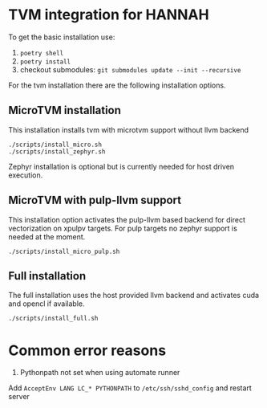 # TVM integration for HANNAH

To get the basic installation use: 

1. `poetry shell`
2. `poetry install`
3. checkout submodules: `git submodules update --init --recursive`

For the tvm installation there are the following installation options. 

## MicroTVM installation

This installation installs tvm with microtvm support without llvm backend

```
./scripts/install_micro.sh
./scripts/install_zephyr.sh
```

Zephyr installation is optional but is currently needed for host driven execution. 

## MicroTVM with pulp-llvm support

This installation option activates the pulp-llvm based backend for direct vectorization on xpulpv targets. 
For pulp targets no zephyr support is needed at the moment. 

```
./scripts/install_micro_pulp.sh
```

## Full installation

The full installation uses the host provided llvm backend and activates cuda and opencl if available. 

```
./scripts/install_full.sh
```


# Common error reasons

1. Pythonpath not set when using automate runner

  Add `AcceptEnv LANG LC_* PYTHONPATH` to `/etc/ssh/sshd_config` and restart server
